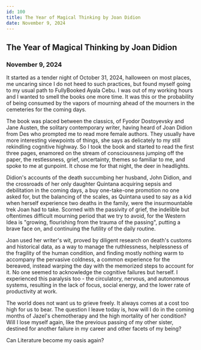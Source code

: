 ```yaml
---
id: 100
title: The Year of Magical Thinking by Joan Didion
date: November 9, 2024
---
```


## The Year of Magical Thinking by Joan Didion

### November 9, 2024

It started as a tender night of October 31, 2024, halloween on most places, me uncaring since I do not heed to such practices, but found myself going to my usual path to FullyBooked Ayala Cebu. I was out of my working hours and I wanted to smell the books one more time. It was this or the probability of being consumed by the vapors of mourning ahead of the mourners in the cemeteries for the coming days.

The book was placed between the classics, of Fyodor Dostoyevsky and Jane Austen, the solitary contemporary writer, having heard of Joan Didion from Des who prompted me to read more female authors. They usually have more interesting viewpoints of things, she says as delicately to my still rekindling cognitive highway. So I took the book and started to read the first three pages, enamored on the stream of consciousness jumping off the paper, the restlessness, grief, uncertainty, themes so familiar to me, and spoke to me at gunpoint. It chose me for that night, the deer in headlights.

Didion's accounts of the death succumbing her husband, John Didion, and the crossroads of her only daughter Quintana acquiring sepsis and debilitation in the coming days, a buy one-take-one promotion no one asked for, but the balancing of the scales, as Quintana used to say as a kid when herself experience two deaths in the family, were the insurmountable trek Joan had to take. Scorned with the passivity of grief, the indelible but oftentimes difficult mourning period that we try to avoid, for the Western Idea is "growing, flourishing from the trauma of the passing", putting a brave face on, and continuing the futility of the daily routine. 

Joan used her writer's wit, proved by diligent research on death's customs and historical data, as a way to manage the ruthlessness, helplessness of the fragility of the human condition, and finding mostly nothing warm to accompany the pervasive coldness, a common experience for the bereaved, instead warping the day with the memorized steps to account for it. No one seemed to acknowledge the cognitive failures but herself. I experienced this paralysis too - the circulatory, nervous, and autonomous systems, resulting in the lack of focus, social energy, and the lower rate of productivity at work.

The world does not want us to grieve freely. It always comes at a cost too high for us to bear. The question I leave today is, how will I do in the coming months of Jazel's chemotherapy and the high mortality of her condition? Will I lose myself again, like the previous passing of my other sister, destined for another failure in my career and other facets of my being? 

Can Literature become my oasis again?